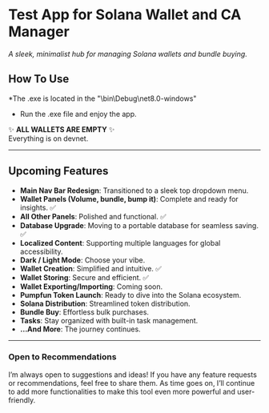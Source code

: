 # Test App for Solana Wallet and CA Manager  
*A sleek, minimalist hub for managing Solana wallets and bundle buying.*  

## **How To Use**  
*The .exe is located in the "\bin\Debug\net8.0-windows"  

- Run the .exe file and enjoy the app.

✨ **ALL WALLETS ARE EMPTY** ✨  
Everything is on devnet.  

---

## **Upcoming Features**  
- **Main Nav Bar Redesign**: Transitioned to a sleek top dropdown menu.  
- **Wallet Panels (Volume, bundle, bump it)**: Complete and ready for insights. ✅  
- **All Other Panels**: Polished and functional. ✅  
- **Database Upgrade**: Moving to a portable database for seamless saving. ✅  
- **Localized Content**: Supporting multiple languages for global accessibility.  
- **Dark / Light Mode**: Choose your vibe.  
- **Wallet Creation**: Simplified and intuitive. ✅  
- **Wallet Storing**: Secure and efficient. ✅  
- **Wallet Exporting/Importing**: Coming soon.  
- **Pumpfun Token Launch**: Ready to dive into the Solana ecosystem.  
- **Solana Distribution**: Streamlined token distribution.  
- **Bundle Buy**: Effortless bulk purchases.  
- **Tasks**: Stay organized with built-in task management.  
- **...And More**: The journey continues.  

---

### **Open to Recommendations**  
I’m always open to suggestions and ideas! If you have any feature requests or recommendations, feel free to share them. As time goes on, I’ll continue to add more functionalities to make this tool even more powerful and user-friendly.  
